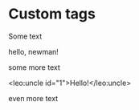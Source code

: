 # Custom tags

Some text

<newman>hello, newman!</newman>

some more text

<leo:uncle id="1">Hello!</leo:uncle>

even more text